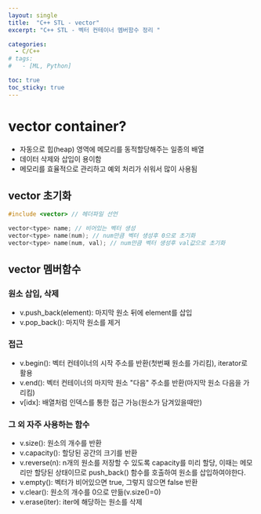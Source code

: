 ```yaml
---
layout: single
title:  "C++ STL - vector"
excerpt: "C++ STL - 벡터 컨테이너 멤버함수 정리 "

categories:
  - C/C++
# tags:
#   - [ML, Python]

toc: true
toc_sticky: true
---
```


# vector container?
- 자동으로 힙(heap) 영역에 메모리를 동적할당해주는 일종의 배열
- 데이터 삭제와 삽입이 용이함
- 메모리를 효율적으로 관리하고 예외 처리가 쉬워서 많이 사용됨


## vector 초기화
```c
#include <vector> // 헤더파일 선언

vector<type> name; // 비어있는 벡터 생성
vector<type> name(num); // num만큼 벡터 생성후 0으로 초기화
vector<type> name(num, val); // num만큼 벡터 생성후 val값으로 초기화
```

## vector 멤버함수

### 원소 삽입, 삭제
- v.push_back(element): 마지막 원소 뒤에 element를 삽입
- v.pop_back(): 마지막 원소를 제거

### 접근
- v.begin(): 벡터 컨테이너의 시작 주소를 반환(첫번째 원소를 가리킴), iterator로 활용
- v.end(): 벡터 컨테이너의 마지막 원소 "다음" 주소를 반환(마지막 원소 다음을 가리킴)
- v[idx]: 배열처럼 인덱스를 통한 접근 가능(원소가 담겨있을때만)

### 그 외 자주 사용하는 함수
- v.size(): 원소의 개수를 반환
- v.capacity(): 할당된 공간의 크기를 반환
- v.reverse(n): n개의 원소를 저장할 수 있도록 capacity를 미리 할당, 이때는 메모리만 할당된 상태이므로 push_back() 함수를 호출하여 원소를 삽입하여야한다.
- v.empty(): 벡터가 비어있으면 true, 그렇지 않으면 false 반환
- v.clear(): 원소의 개수를 0으로 만듦(v.size()=0)
- v.erase(iter): iter에 해당하는 원소를 삭제



